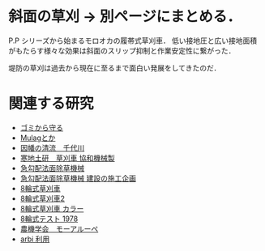 # 斜面の草刈 -> 別ページにまとめる．
P.P シリーズから始まるモロオカの履帯式草刈車．
低い接地圧と広い接地面積がもたらす様々な効果は斜面のスリップ抑制と作業安定性に繋がった．

堤防の草刈は過去から現在に至るまで面白い発展をしてきたのだ．

# 関連する研究
- [ゴミから守る](http://www.cgr.mlit.go.jp/okakawa/jimusho/sizen/ji_siz/ji_siz_5.htm)
- [Mulagとか](http://kenmane.kensetsu-plaza.com/bookpdf/51/ti1_01.pdf)
- [因幡の清流　千代川](https://www.cgr.mlit.go.jp/tottori/sendaigawa/mow/index.html)
- [寒地土研　草刈車 協和機械製](https://thesis.ceri.go.jp/db/files/GR0002000326.pdf)
- [急勾配法面除草機械](http://www.rdi-japan.com/pdf/works-10.pdf)
- [急勾配法面除草機械 建設の施工企画](https://www.cmi.or.jp/wp-content/uploads/2020/10/0702.pdf)
- [8輪式草刈車](https://jcmanet.or.jp/bunken/symposium/1996/1996r38.pdf)
- [8輪式草刈車2](https://jcmanet.or.jp/bunken/symposium/1993/1993r23.pdf)
- [8輪式草刈車 カラー](https://www.thr.mlit.go.jp/tougi/kensetsu/sekou/pdf/kikai_history.pdf)
- [8輪式テスト 1978](https://thesis.ceri.go.jp/db/files/GR0002300003.pdf)
- [農機学会　モーアルーペ](https://www.jstage.jst.go.jp/article/jsam1937/52/5/52_5_117/_pdf/-char/ja)
- [arbi 利用](https://thesis.ceri.go.jp/db/files/GR0001500182.pdf)

